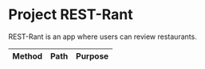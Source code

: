 # Project REST-Rant

REST-Rant is an app where users can review restaurants.

| Method | Path | Purpose |
| ------ | ---- | ------- |
